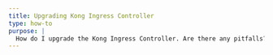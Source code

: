 ```yaml
---
title: Upgrading Kong Ingress Controller
type: how-to
purpose: |
  How do I upgrade the Kong Ingress Controller. Are there any pitfalls?
---
```

